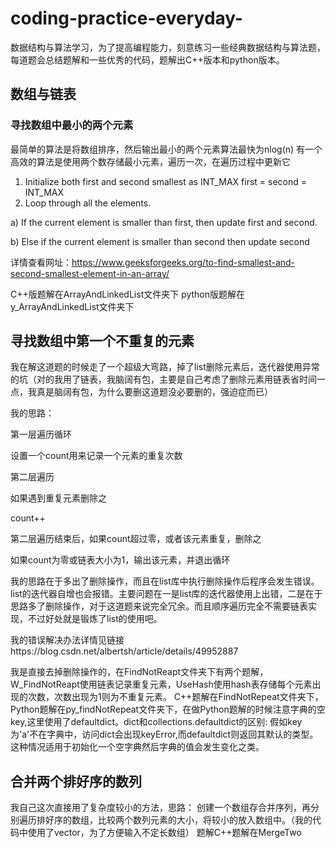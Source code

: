 # coding-practice-everyday-
数据结构与算法学习，为了提高编程能力，刻意练习一些经典数据结构与算法题，每道题会总结题解和一些优秀的代码，题解出C++版本和python版本。
## 数组与链表
### 寻找数组中最小的两个元素
最简单的算法是将数组排序，然后输出最小的两个元素算法最快为nlog(n)
有一个高效的算法是使用两个数存储最小元素，遍历一次，在遍历过程中更新它
1) Initialize both first and second smallest as INT_MAX
   first = second = INT_MAX
2) Loop through all the elements.
  
  a) If the current element is smaller than first, then update first 
       and second. 
   
  b) Else if the current element is smaller than second then update 
    second
  
  详情查看网址：https://www.geeksforgeeks.org/to-find-smallest-and-second-smallest-element-in-an-array/
  
  C++版题解在ArrayAndLinkedList文件夹下
  python版题解在y_ArrayAndLinkedList文件夹下
  ## 寻找数组中第一个不重复的元素
  我在解这道题的时候走了一个超级大弯路，掉了list删除元素后，迭代器使用异常的坑（对的我用了链表，我脑阔有包，主要是自己考虑了删除元素用链表省时间一点，我真是脑阔有包，为什么要删这道题没必要删的，强迫症而已）
  
我的思路：

第一层遍历循环

设置一个count用来记录一个元素的重复次数

第二层遍历

如果遇到重复元素删除之

count++

第二层遍历结束后，如果count超过零，或者该元素重复，删除之

如果count为零或链表大小为1，输出该元素，并退出循环

我的思路在于多出了删除操作，而且在list库中执行删除操作后程序会发生错误。list的迭代器自增也会报错。主要问题在一是list库的迭代器使用上出错，二是在于思路多了删除操作，对于这道题来说完全冗余。而且顺序遍历完全不需要链表实现，不过好处就是锻炼了list的使用吧。

我的错误解决办法详情见链接https://blog.csdn.net/albertsh/article/details/49952887

我是直接去掉删除操作的，在FindNotReapt文件夹下有两个题解，W_FindNotReapt使用链表记录重复元素，UseHash使用hash表存储每个元素出现的次数，次数出现为1则为不重复元素。
C++题解在FindNotRepeat文件夹下，
Python题解在py_findNotRepeat文件夹下，在做Python题解的时候注意字典的空key,这里使用了defaultdict。dict和collections.defaultdict的区别:
假如key为'a'不在字典中，访问dict会出现keyError,而defaultdict则返回其默认的类型。这种情况适用于初始化一个空字典然后字典的值会发生变化之类。
## 合并两个排好序的数列
我自己这次直接用了复杂度较小的方法，思路：
创建一个数组存合并序列，再分别遍历排好序的数组，比较两个数列元素的大小，将较小的放入数组中。（我的代码中使用了vector，为了方便输入不定长数组）
题解C++题解在MergeTwo

